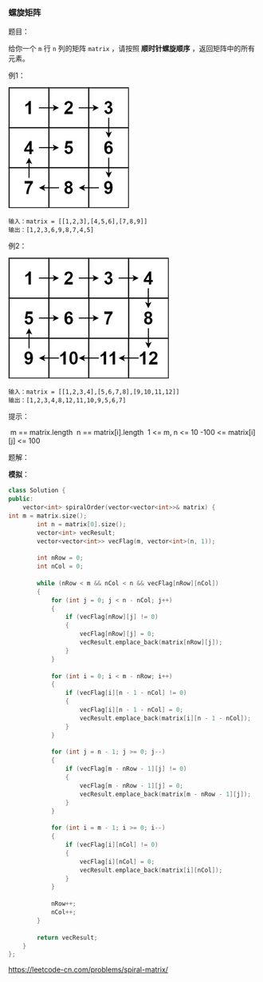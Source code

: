 ### 螺旋矩阵

题目：

给你一个 `m` 行 `n` 列的矩阵 `matrix` ，请按照 **顺时针螺旋顺序** ，返回矩阵中的所有元素。



例1：

![avatar](73_001.jpg)

```
输入：matrix = [[1,2,3],[4,5,6],[7,8,9]]
输出：[1,2,3,6,9,8,7,4,5]
```



例2：

![avatar](73_002.jpg)

```
输入：matrix = [[1,2,3,4],[5,6,7,8],[9,10,11,12]]
输出：[1,2,3,4,8,12,11,10,9,5,6,7]
```



提示：

​	m == matrix.length
​	n == matrix[i].length
​	1 <= m, n <= 10
​	-100 <= matrix[i][j] <= 100



题解：

**模拟**：

```c++
class Solution {
public:
    vector<int> spiralOrder(vector<vector<int>>& matrix) {
int m = matrix.size();
		int n = matrix[0].size();
		vector<int> vecResult;
		vector<vector<int>> vecFlag(m, vector<int>(n, 1));

		int nRow = 0;
		int nCol = 0;

		while (nRow < m && nCol < n && vecFlag[nRow][nCol])
		{
			for (int j = 0; j < n - nCol; j++)
			{
				if (vecFlag[nRow][j] != 0)
				{
					vecFlag[nRow][j] = 0;
					vecResult.emplace_back(matrix[nRow][j]);
				}
			}

			for (int i = 0; i < m - nRow; i++)
			{
				if (vecFlag[i][n - 1 - nCol] != 0)
				{
					vecFlag[i][n - 1 - nCol] = 0;
					vecResult.emplace_back(matrix[i][n - 1 - nCol]);
				}
			}

			for (int j = n - 1; j >= 0; j--)
			{
				if (vecFlag[m - nRow - 1][j] != 0)
				{
					vecFlag[m - nRow - 1][j] = 0;
					vecResult.emplace_back(matrix[m - nRow - 1][j]);
				}
			}

			for (int i = m - 1; i >= 0; i--)
			{
				if (vecFlag[i][nCol] != 0)
				{
					vecFlag[i][nCol] = 0;
					vecResult.emplace_back(matrix[i][nCol]);
				}
			}

			nRow++;
			nCol++;
		}

		return vecResult;
    }
};
```



https://leetcode-cn.com/problems/spiral-matrix/
